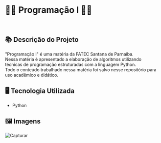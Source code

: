 # 👨‍💻 Programação I 🧑‍💻
<br>

## 📚 Descrição do Projeto
"Programação I" é uma matéria da FATEC Santana de Parnaíba.
<br> Nessa matéria é apresentado a elaboração de algoritmos utilizando técnicas de programação estruturadas com a linguagem Python.  
Todo o conteúdo trabalhado nessa matéria foi salvo nesse repositório para uso acadêmico e didático. 

## 🖥️ Tecnologia Utilizada
- Python

## 🖼️ Imagens
![Capturar](https://github.com/VitorSouza01/Programacao_I/assets/104541182/d96d9317-b4ea-4002-866a-3bafde63e130)
